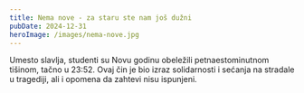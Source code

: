 ```yaml
---
title: Nema nove - za staru ste nam još dužni
pubDate: 2024-12-31
heroImage: /images/nema-nove.jpg
---
```


Umesto slavlja, studenti su Novu godinu obeležili petnaestominutnom tišinom, tačno u 23:52. Ovaj čin je bio izraz solidarnosti i sećanja na stradale u tragediji, ali i opomena da zahtevi nisu ispunjeni.

